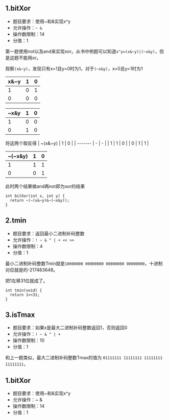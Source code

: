 ## 1.bitXor
- 题目要求：使用~和&实现x^y
- 允许操作：`~ &`
- 操作数限制：14
- 分值：1

第一题使用not以及and来实现xor。从书中例题可以知道`x^y=(x&~y)|(~x&y)`，但是这题不能用or。

观察`(x&~y)`，发现只有x=1且y=0时为1，对于`(~x&y)`，x=0且y=1时为1

| x&~y | 1 | 0 |
| ---- | - | - |
| 1    | 0 | 1 |
| 0    | 0 | 0 |

| ~x&y | 1 | 0 |
| ---- | - | - |
| 1    | 0 | 0 |
| 0    | 1 | 0 |

将这两个取反得
| ~(x&~y) | 1 | 0 |
| ------- | - | - |
| 1       | 1 | 0 |
| 0       | 1 | 1 |

| ~(~x&y) | 1 | 0 |
| ------- | - | - |
| 1       | 1 | 1 |
| 0       | 0 | 1 |

此时两个结果做and再not即为xor的结果
```
int bitXor(int x, int y) {
  return ~(~(x&~y)&~(~x&y));
}
```

## 2.tmin
- 题目要求：返回最小二进制补码整数
- 允许操作：`! ~ & ^ | + << >>`
- 操作数限制：4
- 分值：1

最小二进制补码整数Tmin就是`10000000 00000000 00000000 00000000`，十进制对应就是的-217483648。

把1左移31位就成了。
```
int tmin(void) {
  return 1<<31;
}
```
## 3.isTmax
- 题目要求：如果x是最大二进制补码整数返回1，否则返回0
- 允许操作：`! ~ & ^ | +`
- 操作数限制：10
- 分值：1

和上一题类似，最大二进制补码整数Tmax的值为 `01111111 11111111 11111111 11111111`，

## 1.bitXor
- 题目要求：使用~和&实现x^y
- 允许操作：~ &
- 操作数限制：14
- 分值：1
